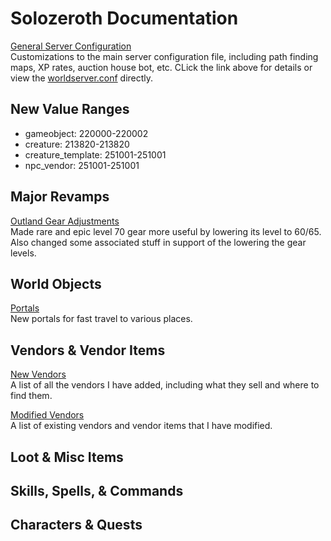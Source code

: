 # Solozeroth Documentation

[General Server Configuration](worldserver.md)  
Customizations to the main server configuration file, including path finding maps, XP rates, auction house bot, etc. CLick the link above for details or view the [worldserver.conf](../worldserver.conf) directly.  

## New Value Ranges
- gameobject: 220000-220002
- creature: 213820-213820
- creature_template: 251001-251001
- npc_vendor: 251001-251001

## Major Revamps
[Outland Gear Adjustments](mod-outland-gear-adjustment.md)  
Made rare and epic level 70 gear more useful by lowering its level to 60/65. Also changed some associated stuff in support of the lowering the gear levels.

## World Objects
[Portals](new-portals.md)  
New portals for fast travel to various places.
 
## Vendors & Vendor Items
[New Vendors](new-vendors.md)  
A list of all the vendors I have added, including what they sell and where to find them.  

[Modified Vendors](mod-vendors.md)  
A list of existing vendors and vendor items that I have modified.

## Loot & Misc Items

## Skills, Spells, & Commands


## Characters & Quests